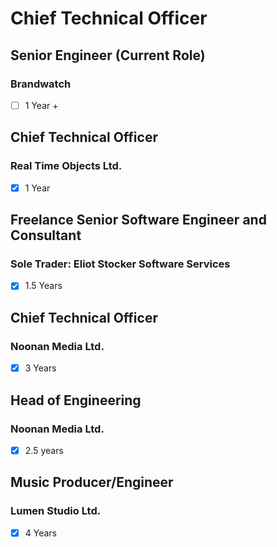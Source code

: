 # Chief Technical Officer

## Senior Engineer (Current Role)
### Brandwatch
- [ ] 1 Year +

## Chief Technical Officer
### Real Time Objects Ltd.
- [x] 1 Year

## Freelance Senior Software Engineer and Consultant
### Sole Trader: Eliot Stocker Software Services
- [x] 1.5 Years

## Chief Technical Officer
### Noonan Media Ltd.
- [x] 3 Years
    
## Head of Engineering
### Noonan Media Ltd.
- [x] 2.5 years

## Music Producer/Engineer
### Lumen Studio Ltd.
- [x] 4 Years